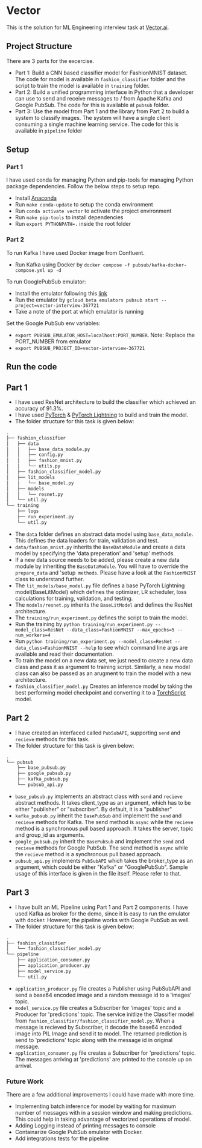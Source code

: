 # Vector
This is the solution for ML Engineering interview task at [Vector.ai](https://vector.ai/).

## Project Structure
There are 3 parts for the excercise.
- Part 1: Build a CNN based classifier model for FashionMNIST dataset. The code for model is available in `fashion_classifier` folder and the script to train the model is available in `training` folder.
- Part 2: Build a unified programming interface in Python that a developer can use to send and receive messages to / from Apache Kafka and Google PubSub. The code for this is available at `pubsub` folder.
- Part 3: Use the model from Part 1 and the library from Part 2 to build a system to classify images. The system will have a single client consuming a single machine learning service. The code for this is available in `pipeline` folder

## Setup
### Part 1
I have used conda for managing Python and pip-tools for managing Python package dependencies. Follow the below steps to setup repo.
- Install [Anaconda](https://www.anaconda.com/products/distribution)
- Run `make conda-update` to setup the conda environment
- Run `conda activate vector` to activate the project environment
- Run `make pip-tools` to install dependencies
- Run `export PYTHONPATH=.` inside the root folder

### Part 2
To run Kafka I have used Docker image from Confluent.
- Run Kafka using Docker by `docker compose -f pubsub/kafka-docker-compose.yml up -d`

To run GooglePubSub emulator:
- Install the emulator following this [link](https://cloud.google.com/pubsub/docs/emulator)
- Run the emulator by `gcloud beta emulators pubsub start --project=vector-interview-367721`
- Take a note of the port at which emulator is running

Set the Google PubSub env variables:
- `export PUBSUB_EMULATOR_HOST=localhost:PORT_NUMBER`. Note: Replace the PORT_NUMBER from emulator
- `export PUBSUB_PROJECT_ID=vector-interview-367721`

## Run the code
## Part 1
- I have used ResNet architecture to build the classifier which achieved an accuracy of 91.3%.
- I have used [PyTorch](https://pytorch.org/) & [PyTorch Lightning](https://www.pytorchlightning.ai/) to build and train the model.
- The folder structure for this task is given below:
```bash
.
├── fashion_classifier
│   ├── data
│   │   ├── base_data_module.py
│   │   ├── config.py
│   │   ├── fashion_mnist.py
│   │   └── utils.py
│   ├── fashion_classifier_model.py
│   ├── lit_models
│   │   └── base_model.py
│   ├── models
│   │   └── resnet.py
│   └── util.py
└── training
    ├── logs
    ├── run_experiment.py
    └── util.py
```
- The `data` folder defines an abstract data model using `base_data_module`. This defines the data loaders for train, validation and test.
- `data/fashion_mnist.py` inherits the `BaseDataModule` and create a data model by specifying the 'data preperation' and 'setup' methods.
- If a new data source needs to be added, please create a new data module by inheriting the `BaseDataModule`. You will have to override the `prepare_data` and 'setup` methods`. Please have a look at the `FashionMNIST` class to understand further.
- The `lit_models/base_model.py` file defines a base PyTorch Lightning model(BaseLitModel) which defines the optimizer, LR scheduler, loss calculations for training, validation, and testing.
- The `models/resnet.py` inherits the `BaseLitModel` and defines the ResNet architecture.
- The `training/run_experiment.py` defines the script to train the model.
- Run the training by `python training/run_experiment.py --model_class=ResNet --data_class=FashionMNIST --max_epochs=5 --num_workers=4`
- Run `python training/run_experiment.py --model_class=ResNet --data_class=FashionMNIST --help` to see which command line args are available and read their documentation.
- To train the model on a new data set, we just need to create a new data class and pass it as argument to training script. Similarly, a new model class can also be passed as an arugment to train the model with a new architecture.
- `fashion_classifier_model.py` Creates an inference model by taking the best performing model checkpoint and converting it to a [TorchScript](https://pytorch.org/docs/stable/jit.html) model.

## Part 2
- I have created an interfaced called `PubSubAPI`, supporting `send` and `recieve` methods for this task.
- The folder structure for this task is given below:
```bash
.
└── pubsub
    ├── base_pubsub.py
    ├── google_pubsub.py
    ├── kafka_pubsub.py
    └── pubsub_api.py

```
- `base_pubsub.py` implements an abstract class with `send` and `recieve` abstract methods. It takes client_type as an argument, which has to be either "publisher" or "subscriber". By default, it is a "publisher"
- `kafka_pubsub.py` inherit the `BasePubSub` and implement the `send` and `recieve` methods for Kafka. The send method is `async` while the `recieve` method is a synchronous pull based approach. It takes the server, topic and group_id as arguments.
- `google_pubsub.py` inherit the `BasePubSub` and implement the `send` and `recieve` methods for Google PubSub. The send method is `async` while the `recieve` method is a synchronous pull based approach.
- `pubsub_api.py` implements `PubSubAPI` which takes the broker_type as an argument, which could be either "Kafka" or "GooglePubSub". Sample usage of this interface is given in the file itself. Please refer to that.


## Part 3
- I have built an ML Pipeline using Part 1 and Part 2 components. I have used Kafka as broker for the demo, since it is easy to run the emulator with docker. However, the pipeline works with Google PubSub as well.
- The folder structure for this task is given below:
```bash
.
├── fashion_classifier
│   └── fashion_classifier_model.py
└── pipeline
    ├── application_consumer.py
    ├── application_producer.py
    ├── model_service.py
    └── util.py
```
- `application_producer.py` file creates a Publisher using PubSubAPI and send a base64 encoded image and a random message id to a 'images' topic.
- `model_service.py` file creates a Subscriber for 'images' topic and a Producer for 'predictions' topic. The service initlize the Classifier model from `fashion_classifier/fashion_classifier_model.py`. When a message is recieved by Subscriber, it decode the base64 encoded image into PIL Image and send it to model. The returned prediction is send to 'predictions' topic along with the message id in original message.
- `application_consumer.py` file creates a Subscriber for 'predictions' topic. The messages arriving at 'predictions' are printed to the console up on arrival.


### Future Work
There are a few additional improvements I could have made with more time.
- Implementing batch inference for model by waiting for maximum number of messages with in a session window and making predictions. This could help in taking advantage of vectorized operations of model.
- Adding Logging instead of printing messages to console
- Containarize Google PubSub emulator with Docker.
- Add integrations tests for the pipeline
